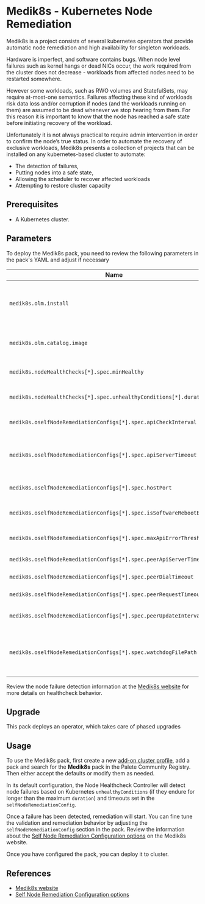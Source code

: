 # Medik8s - Kubernetes Node Remediation

Medik8s is a project consists of several kubernetes operators that provide automatic node remediation and high availability for singleton workloads.

Hardware is imperfect, and software contains bugs. When node level failures such as kernel hangs or dead NICs occur, the work required from the cluster does not decrease - workloads from affected nodes need to be restarted somewhere.

However some workloads, such as RWO volumes and StatefulSets, may require at-most-one semantics. Failures affecting these kind of workloads risk data loss and/or corruption if nodes (and the workloads running on them) are assumed to be dead whenever we stop hearing from them. For this reason it is important to know that the node has reached a safe state before initiating recovery of the workload.

Unfortunately it is not always practical to require admin intervention in order to confirm the node’s true status. In order to automate the recovery of exclusive workloads, Medik8s presents a collection of projects that can be installed on any kubernetes-based cluster to automate:
* The detection of failures,
* Putting nodes into a safe state,
* Allowing the scheduler to recover affected workloads
* Attempting to restore cluster capacity


## Prerequisites

- A Kubernetes cluster.


## Parameters

To deploy the Medik8s pack, you need to review the following parameters in the pack's YAML and adjust if necessary

| Name | Description | Type | Default Value | Required |
| --- | --- | --- | --- | --- |
| `medik8s.olm.install` | Whether to install the Operator Lifecycle Manager (OLM). If OLM is already installed in your cluster by other means, set this to `false` | Boolean | `true` | Yes |
| `medik8s.olm.catalog.image` | Where to get the OperatorHub Catalog from. Adjust this if you use a private registry | String | quay.io/operatorhubio/catalog:latest | Yes |
| `medik8s.nodeHealthChecks[*].spec.minHealthy` | The minimum percentage of nodes that must be healthy for the operator to act. | String | 51% | Yes |
| `medik8s.nodeHealthChecks[*].spec.unhealthyConditions[*].duration` | Time that nodes can be unhealthy before the operator acts. | String | 300s | Yes |
| `medik8s.oselfNodeRemediationConfigs[*].spec.apiCheckInterval` | Frequency to check connectivity with each API server | String | 15s | Yes |
| `medik8s.oselfNodeRemediationConfigs[*].spec.apiServerTimeout` | Timeout to check connectivity with each API server. When this timeout elapses, the Operator starts remediation | String | 5s | Yes |
| `medik8s.oselfNodeRemediationConfigs[*].spec.hostPort` | HostPort is used for internal communication between SNR agents, do not change. | Integer | 30001 | Yes |
| `medik8s.oselfNodeRemediationConfigs[*].spec.isSoftwareRebootEnabled` | Specify if you want to enable software reboot of the unhealthy nodes | Boolean | true | Yes |
| `medik8s.oselfNodeRemediationConfigs[*].spec.maxApiErrorThreshold` | When reaching this threshold, the node starts contacting its peers | Integer | 3 | Yes |
| `medik8s.oselfNodeRemediationConfigs[*].spec.peerApiServerTimeout` | Timeout for the peer to connect the API server | String | 5s | Yes |
| `medik8s.oselfNodeRemediationConfigs[*].spec.peerDialTimeout` | Timeout for establishing connection with the peer | String | 5s | Yes |
| `medik8s.oselfNodeRemediationConfigs[*].spec.peerRequestTimeout` | Timeout to get a response from the peer | String | 5s | Yes |
| `medik8s.oselfNodeRemediationConfigs[*].spec.peerUpdateInterval` | Frequency to update peer information, such as IP address | String | 15m | Yes |
| `medik8s.oselfNodeRemediationConfigs[*].spec.watchdogFilePath` | File path of the watchdog device in the nodes. If a watchdog device is unavailable, the SelfNodeRemediationConfig CR uses a software reboot | String | /dev/watchdog | Yes |


Review the node failure detection information at the [Medik8s website](https://www.medik8s.io/failure_detection/) for more details on healthcheck behavior. 

## Upgrade

This pack deploys an operator, which takes care of phased upgrades


## Usage

To use the Medik8s pack, first create a new [add-on cluster profile](https://docs.spectrocloud.com/profiles/cluster-profiles/create-cluster-profiles/create-addon-profile/), add a pack and search for the **Medik8s** pack in the Palete Community Registry. Then either accept the defaults or modify them as needed.

In its default configuration, the Node Healthcheck Controller will detect node failures based on Kubernetes `unhealthyConditions` (if they endure for longer than the maximum `duration`) and timeouts set in the `selfNodeRemediationConfig`.

Once a failure has been detected, remediation will start. You can fine tune the validation and remediation behavior by adjusting the `selfNodeRemediationConfig` section in the pack. Review the information about the [Self Node Remediation Configuration options](https://www.medik8s.io/remediation/self-node-remediation/configuration/) on the Medik8s website.

Once you have configured the pack, you can deploy it to cluster.


## References

- [Medik8s website](https://www.medik8s.io/failure_detection/)
- [Self Node Remediation Configuration options](https://www.medik8s.io/remediation/self-node-remediation/configuration/)